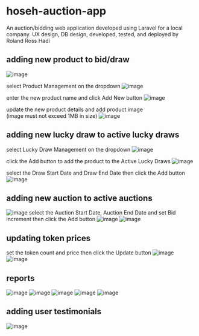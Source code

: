 # hoseh-auction-app
An auction/bidding web application developed using Laravel for a local company. UX design, DB design, developed, tested, and deployed by Roland Ross Hadi

## adding	new	product	to	bid/draw

![image](https://user-images.githubusercontent.com/65001113/128504507-5808322d-3125-4a2b-b3d0-20a40fabbd6d.png)

select	Product	Management	on	the	dropdown
![image](https://user-images.githubusercontent.com/65001113/128503444-1d424333-739f-4a65-b40d-166a29f7358a.png)

enter	the	new	product	name	and	click	Add	New	button
![image](https://user-images.githubusercontent.com/65001113/128503490-5c8d7fd8-34dd-43fe-a022-dff7699dc87d.png)

update	the	new	product	details	and	add	product	image	
(image	must	not	exceed	1MB	in	size)
![image](https://user-images.githubusercontent.com/65001113/128503558-fd797656-8b5d-40cb-af1a-9e2883a296ca.png)

## adding	new	lucky	draw	to	active	lucky	draws

select	Lucky	Draw	Management	on	the	dropdown
![image](https://user-images.githubusercontent.com/65001113/128503691-e68c74cc-6123-4013-9c53-48e5c054f69d.png)

click	the	Add	button	to	add	the	product	to	the	Active	Lucky	Draws
![image](https://user-images.githubusercontent.com/65001113/128503718-44fdab5e-d1b6-434c-82fa-646efe6031de.png)

select	the	Draw	Start	Date	and	Draw	End	Date	then	click	the	Add	button
![image](https://user-images.githubusercontent.com/65001113/128503749-c7fa6820-6c5f-4036-b672-6acafab8032b.png)

## adding	new	auction	to	active	auctions

![image](https://user-images.githubusercontent.com/65001113/128504000-85b0c11c-ae9b-4a0d-a09d-c592f5b1cc76.png)
select	the	Auction	Start	Date,	Auction	End	Date	and	set	Bid	increment	then	click	the	Add	button
![image](https://user-images.githubusercontent.com/65001113/128503844-18be9af5-48d3-4ee2-af52-dbe4a4d9419e.png)
![image](https://user-images.githubusercontent.com/65001113/128503927-711899ff-6af6-47c2-83d8-33b900247402.png)

## updating	token	prices

set	the	token	count	and	price	then	click	the	Update		button
![image](https://user-images.githubusercontent.com/65001113/128503964-fabed369-b905-40b5-9d8a-67d4d88b27cb.png)
![image](https://user-images.githubusercontent.com/65001113/128504057-52342779-1b8d-4008-9a44-2e43d07f7a2a.png)

## reports

![image](https://user-images.githubusercontent.com/65001113/128504139-7c092627-26f3-4645-9826-574d894a47c2.png)
![image](https://user-images.githubusercontent.com/65001113/128504173-c04fd12b-8a47-46b9-a693-f0ef202375f0.png)
![image](https://user-images.githubusercontent.com/65001113/128504193-7a4c0360-f028-4944-bb6f-fa7eba94abfa.png)
![image](https://user-images.githubusercontent.com/65001113/128504212-e2c55154-6500-45e5-af1e-b1980e847ab8.png)
![image](https://user-images.githubusercontent.com/65001113/128504240-65f0182e-f7fa-40fc-839b-0d69460e5139.png)


## adding	user testimonials

![image](https://user-images.githubusercontent.com/65001113/128504334-d73263d2-d007-4229-bafd-98971fa8e211.png)


